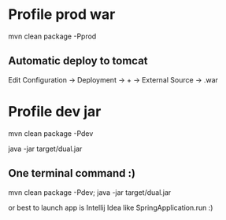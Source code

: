 # Profile prod war

mvn clean package -Pprod

## Automatic deploy to tomcat
Edit Configuration -> Deployment -> + -> External Source -> .war



# Profile dev jar

mvn clean package -Pdev

java -jar target/dual.jar

## One terminal command :)
mvn clean package -Pdev; java -jar target/dual.jar

or best to launch app is Intellij Idea like SpringApplication.run :)



